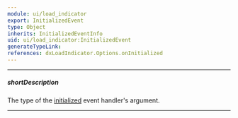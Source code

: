 ```yaml
---
module: ui/load_indicator
export: InitializedEvent
type: Object
inherits: InitializedEventInfo
uid: ui/load_indicator:InitializedEvent
generateTypeLink: 
references: dxLoadIndicator.Options.onInitialized
---
```

---
##### shortDescription
The type of the [initialized]({basewidgetpath}/Events/#initialized) event handler's argument.

---
<!-- Description goes here -->